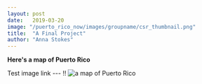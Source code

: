 ```yaml
---
layout: post
date:   2019-03-20
image: "/puerto_rico_now/images/groupname/csr_thumbnail.png"
title:  "A Final Project"
author: "Anna Stokes"
---
```

**Here's a map of Puerto Rico**

Test image link ---  !!
 ![a map of Puerto Rico](/puerto_rico_now/images/txu-pclmaps-topo-pr-san_juan-1940.jpg)
